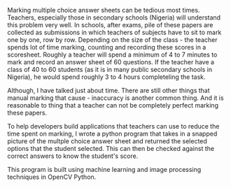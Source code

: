Marking multiple choice answer sheets can be tedious most times. 
Teachers, especially those in secondary schools (Nigeria) will 
understand this problem very well. In schools, after exams, pile 
of these papers are collected as submissions in which teachers 
of subjects have to sit to mark one by one, row by row. Depending on the 
size of the class - the teacher spends lot of time marking, counting
and recording these scores in a scoresheet. Roughly a teacher will 
spend a minimum of 4 to 7 minutes to mark and record an answer sheet 
of 60 questions. If the teacher have a class of 40 to 60 students 
(as it is in many public secondary schools in Nigeria), he would spend
roughly 3 to 4 hours completeling the task. 

Although, I have talked just about time. There are still other things
that manual marking that cause - inaccuracy is another common thing.
And it is reasonable to thing that a teacher can not be completely 
perfect marking these papers.

To help developers build applications that teachers can use to reduce 
the time spent on marking, I wrote a python program that takes in
a snapped picture of the multple choice answer sheet and returned the 
selected options that the student selected. This can then be checked against
the correct answers to know the student's score.

This program is built using machine learning and image processing techniques
in OpenCV Python. 
